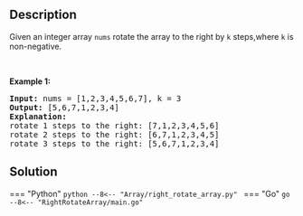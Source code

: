 ## Description

<p>Given an integer array <code>nums</code>&nbsp;rotate the array to the right by <code>k</code> steps,where <code>k</code> is non-negative.</p>

<p>&nbsp;</p>
<p><strong class="example">Example 1:</strong></p>

<pre>
<strong>Input:</strong> nums = [1,2,3,4,5,6,7], k = 3
<strong>Output:</strong> [5,6,7,1,2,3,4]
<strong>Explanation:</strong>
rotate 1 steps to the right: [7,1,2,3,4,5,6]
rotate 2 steps to the right: [6,7,1,2,3,4,5]
rotate 3 steps to the right: [5,6,7,1,2,3,4]
</pre>

## Solution
=== "Python"
    ```python
    --8<-- "Array/right_rotate_array.py"
    ```
=== "Go"
    ```go
    --8<-- "RightRotateArray/main.go"
    ```